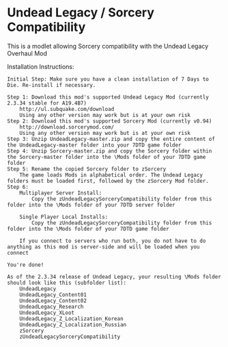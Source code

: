 # Undead Legacy / Sorcery Compatibility
This is a modlet allowing Sorcery compatibility with the Undead Legacy Overhaul Mod

Installation Instructions:

	Initial Step: Make sure you have a clean installation of 7 Days to Die. Re-install if necessary.

	Step 1: Download this mod's supported Undead Legacy Mod (currently 2.3.34 stable for A19.4B7)
		http://ul.subquake.com/download
		Using any other version may work but is at your own risk
	Step 2: Download this mod's supported Sorcery Mod (currently v0.94)
		http://download.sorcerymod.com/
		Using any other version may work but is at your own risk
	Step 3: Unzip UndeadLegacy-master.zip and copy the entire content of the UndeadLegacy-master folder into your 7DTD game folder
	Step 4: Unzip Sorcery-master.zip and copy the Sorcery folder within the Sorcery-master folder into the \Mods folder of your 7DTD game folder
	Step 5: Rename the copied Sorcery folder to zSorcery
		The game loads Mods in alphabetical order. The Undead Legacy folders must be loaded first, followed by the zSorcery Mod folder.
	Step 6: 
		Multiplayer Server Install:
			Copy the zUndeadLegacySorceryCompatibility folder from this folder into the \Mods folder of your 7DTD server folder

		Single Player Local Installs:
			Copy the zUndeadLegacySorceryCompatibility folder from this folder into the \Mods folder of your 7DTD game folder

		If you connect to servers who run both, you do not have to do anything as this mod is server-side and will be loaded when you connect

	You're done!

	As of the 2.3.34 release of Undead Legacy, your resulting \Mods folder should look like this (subfolder list):
		UndeadLegacy
		UndeadLegacy_Content01
		UndeadLegacy_Content02
		UndeadLegacy_Research
		UndeadLegacy_XLoot
		UndeadLegacy_Z_Localization_Korean
		UndeadLegacy_Z_Localization_Russian
		zSorcery
		zUndeadLegacySorceryCompatibility
